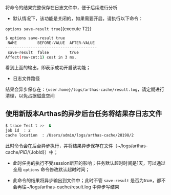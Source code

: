 

将命令的结果完整保存在日志文件中，便于后续进行分析

- 默认情况下，该功能是关闭的，如果需要开启，请执行以下命令：

`options save-result true`{{execute T2}}

```bash
$ options save-result true
 NAME         BEFORE-VALUE  AFTER-VALUE
----------------------------------------
 save-result  false         true
Affect(row-cnt:1) cost in 3 ms.
```

看到上面的输出，即表示成功开启该功能；

- 日志文件路径

结果会异步保存在：`{user.home}/logs/arthas-cache/result.log`，请定期进行清理，以免占据磁盘空间

## 使用新版本Arthas的异步后台任务将结果存日志文件

```bash
$ trace Test t >>  &
job id  : 2
cache location  : /Users/admin/logs/arthas-cache/28198/2
```

此时命令会在后台异步执行，并将结果异步保存在文件（~/logs/arthas-cache/${PID}/${JobId}）中；

- 此时任务的执行不受session断开的影响；任务默认超时时间是1天，可以通过全局 `options` 命令修改默认超时时间；

- 此命令的结果将异步输出到文件中；此时不管 `save-result` 是否为true，都不会再往~/logs/arthas-cache/result.log 中异步写结果

